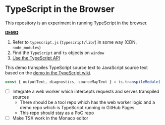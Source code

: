 # TypeScript in the Browser

This repository is an experiment in running TypeScript in the browser.

[**DEMO**](https://tomashubelbauer.github.io/typescript-in-browser/)

1. Refer to `typescript.js` (`typescript/lib/`) in some way (CDN, `node_modules`)
2. Find the `TypeScript` and `ts` objects on `window`
3. [Use the TypeScript API](https://github.com/Microsoft/TypeScript/wiki/Using-the-Compiler-API)

This demo transpiles TypeScript source text to JavaScript source text based on the
[demo in the TypeScript wiki](https://github.com/Microsoft/TypeScript/wiki/Using-the-Compiler-API#transpiling-a-single-file).

```js
const { outputText, diagnostics, sourceMapText } = ts.transpileModule('const x: number = 5;', { compilerOptions: { target: 'esnext' } });
```

- [ ] Integrate a web worker which intercepts requests and serves transpiled sources
  - There should be a tool repo which has the web worker logic and a demo repo which is TypeScript running in GitHub Pages
  - This repo should stay as a PoC repo
- [ ] Make TSX work in the Monaco editor
